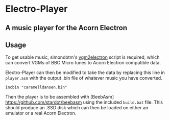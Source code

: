 # Electro-Player
A music player for the Acorn Electron
---
## Usage
To get usable music, simondotm's [vgm2electron](https://github.com/simondotm/vgm2electron) script is required, which can convert VGMs of BBC Micro tunes to Acorn Electron compatible data.

Electro-Player can then be modified to take the data by replacing this line in `player.asm` with the output .bin file of whatever music you have converted.
```
incbin "caramelldansen.bin"
```

Then the player is to be assembled with [BeebAsm] https://github.com/stardot/beebasm using the included `build.bat` file.
This should produce an .SSD disk which can then be loaded on either an emulator or a real Acorn Electron.
